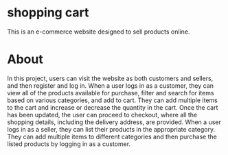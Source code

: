 # shopping cart

This is an e-commerce website designed to sell products online.

<h1>About</h1>

In this project, users can visit the website as both customers and sellers, and then register and log in. 
When a user logs in as a customer, they can view all of the products available for purchase, filter and search for items based on various categories, and add to cart. They can add multiple items to the cart and increase or decrease the quantity in the cart. Once the cart has been updated, the user can proceed to checkout, where all the shopping details, including the delivery address, are provided.
When a user logs in as a seller, they can list their products in the appropriate category. They can add multiple items to different categories and then purchase the listed products by logging in as a customer.


